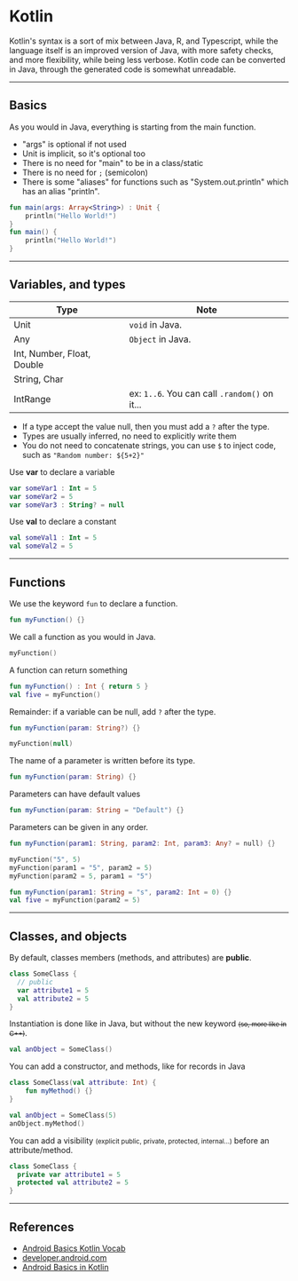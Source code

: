 # Kotlin

Kotlin's syntax is a sort of mix between Java, R, and Typescript, while the language itself is an improved version of Java, with more safety checks, and more flexibility, while being less verbose. Kotlin code can be converted in Java, through the generated code is somewhat unreadable.

<hr class="sr">

## Basics

<div class="row row-cols-md-2 mx-0"><div>

As you would in Java, everything is starting from the main function.

* "args" is optional if not used
* Unit is implicit, so it's optional too
* There is no need for "main" to be in a class/static
* There is no need for `;` (semicolon)
* There is some "aliases" for functions such as "System.out.println" which has an alias "println".
</div><div>

```kotlin
fun main(args: Array<String>) : Unit {
    println("Hello World!")
}
fun main() {
    println("Hello World!")
}
```
</div></div>


<hr class="sl">

## Variables, and types

<div class="row row-cols-md-2 mt-4"><div>

| Type                       | Note                                          |
|----------------------------|-----------------------------------------------|
| Unit                       | `void` in Java.                               |
| Any                        | `Object` in Java.                             |
| Int, Number, Float, Double |                                               |
| String, Char               |                                               |
| IntRange                   | ex: `1..6`. You can call `.random()` on it... |

* If a type accept the value null, then you must add a `?` after the type.
* Types are usually inferred, no need to explicitly write them
* You do not need to concatenate strings, you can use `$` to inject code, such as `"Random number: ${5+2}"`

</div><div>

Use **var** to declare a variable

```kotlin
var someVar1 : Int = 5
var someVar2 = 5
var someVar3 : String? = null
```

Use **val** to declare a constant

```kotlin
val someVal1 : Int = 5
val someVal2 = 5
```
</div></div>

<hr class="sr">

## Functions

<div class="row row-cols-md-2"><div>

We use the keyword `fun` to declare a function.

```kotlin
fun myFunction() {}
```

We call a function as you would in Java.

```kotlin
myFunction()
```

A function can return something

```kotlin
fun myFunction() : Int { return 5 }
val five = myFunction()
```

Remainder: if a variable can be null, add `?` after the type.

```kotlin
fun myFunction(param: String?) {}

myFunction(null)
```


</div><div>

The name of a parameter is written before its type.

```kotlin
fun myFunction(param: String) {}
```

Parameters can have default values

```kotlin
fun myFunction(param: String = "Default") {}
```

Parameters can be given in any order.

```kotlin
fun myFunction(param1: String, param2: Int, param3: Any? = null) {}

myFunction("5", 5)
myFunction(param1 = "5", param2 = 5)
myFunction(param2 = 5, param1 = "5")

fun myFunction(param1: String = "s", param2: Int = 0) {}
val five = myFunction(param2 = 5)
```
</div></div>

<hr class="sl">

## Classes, and objects

<div class="row row-cols-md-2 mx-0"><div>

By default, classes members (methods, and attributes) are **public**.

```kotlin
class SomeClass {
  // public
  var attribute1 = 5
  val attribute2 = 5
}
```

Instantiation is done like in Java, but without the new keyword <small><s>(so, more like in C++)</s></small>.

```kotlin
val anObject = SomeClass()
```
</div><div>

You can add a constructor, and methods, like for records in Java

```kotlin
class SomeClass(val attribute: Int) {
    fun myMethod() {}
}

val anObject = SomeClass(5)
anObject.myMethod()
```

You can add a visibility <small>(explicit public, private, protected, internal...)</small> before an attribute/method.

```kotlin
class SomeClass {
  private var attribute1 = 5
  protected val attribute2 = 5
}
```

</div></div>

<hr class="sr">

## References

* [Android Basics Kotlin Vocab](https://developer.android.com/courses/android-basics-kotlin/android-basics-kotlin-vocab)
* [developer.android.com](https://developer.android.com/guide)
* [Android Basics in Kotlin](https://developer.android.com/courses/android-basics-kotlin/course)